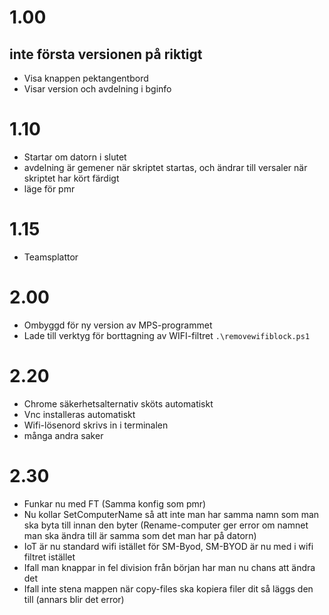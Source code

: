 # 1.00
## inte första versionen på riktigt
* Visa knappen pektangentbord
* Visar version och avdelning i bginfo

# 1.10
* Startar om datorn i slutet
* avdelning är gemener när skriptet startas, och ändrar till versaler när skriptet har kört färdigt
* läge för pmr

# 1.15
* Teamsplattor
# 2.00
* Ombyggd för ny version av MPS-programmet
* Lade till verktyg för borttagning av WIFI-filtret `.\removewifiblock.ps1`
# 2.20
* Chrome säkerhetsalternativ sköts automatiskt
* Vnc installeras automatiskt
* Wifi-lösenord skrivs in i terminalen
* många andra saker
# 2.30
* Funkar nu med FT (Samma konfig som pmr)
* Nu kollar SetComputerName så att inte man har samma namn som man ska byta till innan den byter (Rename-computer ger error om namnet man ska ändra till är samma som det man har på datorn)
* IoT är nu standard wifi istället för SM-Byod, SM-BYOD är nu med i wifi filtret istället
* Ifall man knappar in fel division från början har man nu chans att ändra det
* Ifall inte stena mappen när copy-files ska kopiera filer dit så läggs den till (annars blir det error)